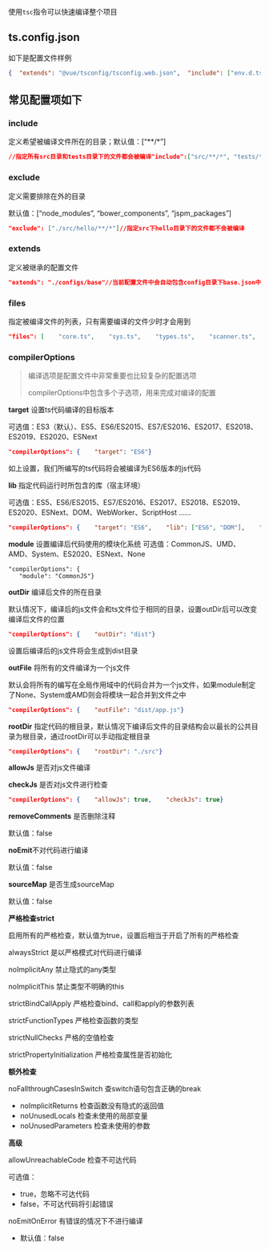 使用`tsc`指令可以快速编译整个项目
## ts.config.json

如下是配置文件样例

```json
{  "extends": "@vue/tsconfig/tsconfig.web.json",  "include": ["env.d.ts", "src/**/*", "src/**/*.vue"],  "compilerOptions": {    "baseUrl": ".",    "paths": {      "@/*": ["./src/*"]    }  },  "references": [    {      "path": "./tsconfig.config.json"    }  ]}
```

## 常见配置项如下

### include

定义希望被编译文件所在的目录；默认值：[“**/*”]

```json
//指定所有src目录和tests目录下的文件都会被编译"include":["src/**/*", "tests/**/*"]
```

### exclude

定义需要排除在外的目录

默认值：[“node_modules”, “bower_components”, “jspm_packages”]

```json
"exclude": ["./src/hello/**/*"]//指定src下hello目录下的文件都不会被编译
```

### extends

定义被继承的配置文件

```json
"extends": "./configs/base"//当前配置文件中会自动包含config目录下base.json中的所有配置信息
```

### files

指定被编译文件的列表，只有需要编译的文件少时才会用到

```json
"files": [    "core.ts",    "sys.ts",    "types.ts",    "scanner.ts",    "parser.ts",    "utilities.ts",    "binder.ts",    "checker.ts",    "tsc.ts"]//列表中的文件都会被TS编译器所编译
```

### compilerOptions

> 编译选项是配置文件中非常重要也比较复杂的配置选项
> 
> 
> compilerOptions中包含多个子选项，用来完成对编译的配置
> 

**target** 设置ts代码编译的目标版本

可选值：ES3（默认）、ES5、ES6/ES2015、ES7/ES2016、ES2017、ES2018、ES2019、ES2020、ESNext

```json
"compilerOptions": {    "target": "ES6"}
```

如上设置，我们所编写的ts代码将会被编译为ES6版本的js代码

**lib** 指定代码运行时所包含的库（宿主环境）

可选值：ES5、ES6/ES2015、ES7/ES2016、ES2017、ES2018、ES2019、ES2020、ESNext、DOM、WebWorker、ScriptHost ……

```json
"compilerOptions": {    "target": "ES6",    "lib": ["ES6", "DOM"],    "outDir": "dist",    "outFile": "dist/aa.js"}
```

**module** 设置编译后代码使用的模块化系统
可选值：CommonJS、UMD、AMD、System、ES2020、ESNext、None

```tsx
"compilerOptions": {
   "module": "CommonJS"}
```

**outDir** 编译后文件的所在目录

默认情况下，编译后的js文件会和ts文件位于相同的目录，设置outDir后可以改变编译后文件的位置

```json
"compilerOptions": {    "outDir": "dist"}
```

设置后编译后的js文件将会生成到dist目录

**outFile** 将所有的文件编译为一个js文件

默认会将所有的编写在全局作用域中的代码合并为一个js文件，如果module制定了None、System或AMD则会将模块一起合并到文件之中

```json
"compilerOptions": {    "outFile": "dist/app.js"}
```

**rootDir** 指定代码的根目录，默认情况下编译后文件的目录结构会以最长的公共目录为根目录，通过rootDir可以手动指定根目录

```json
"compilerOptions": {    "rootDir": "./src"}
```

**allowJs** 是否对js文件编译

**checkJs** 是否对js文件进行检查

```json
"compilerOptions": {    "allowJs": true,    "checkJs": true}
```

**removeComments** 是否删除注释

默认值：false

**noEmit**不对代码进行编译

默认值：false

**sourceMap** 是否生成sourceMap

默认值：false

**严格检查strict**

启用所有的严格检查，默认值为true，设置后相当于开启了所有的严格检查

alwaysStrict 是以严格模式对代码进行编译

noImplicitAny 禁止隐式的any类型

noImplicitThis 禁止类型不明确的this

strictBindCallApply 严格检查bind、call和apply的参数列表

strictFunctionTypes 严格检查函数的类型

strictNullChecks 严格的空值检查

strictPropertyInitialization 严格检查属性是否初始化

**额外检查**

noFallthroughCasesInSwitch 查switch语句包含正确的break

- noImplicitReturns 检查函数没有隐式的返回值
- noUnusedLocals 检查未使用的局部变量
- noUnusedParameters 检查未使用的参数

**高级**

allowUnreachableCode 检查不可达代码

可选值：

- true，忽略不可达代码
- false，不可达代码将引起错误

noEmitOnError 有错误的情况下不进行编译

- 默认值：false